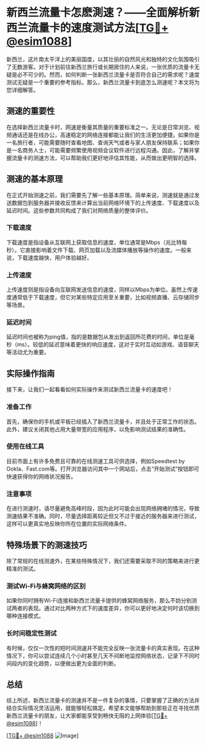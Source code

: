 # 新西兰流量卡怎麽測速？——全面解析新西兰流量卡的速度测试方法[[TG💪+ @esim1088](https://t.me/s/esim1088)]

新西兰，这片南太平洋上的美丽国度，以其壮丽的自然风光和独特的文化氛围吸引了无数游客。对于计划前往新西兰旅行或长期居住的人来说，一张优质的流量卡无疑是必不可少的。然而，如何判断一张新西兰流量卡是否符合自己的需求呢？速度测试无疑是一个重要的参考指标。那么，新西兰流量卡到底怎么测速呢？本文将为您详细解答。

## 测速的重要性

在选择新西兰流量卡时，网速是衡量其质量的重要标准之一。无论是日常浏览、视频通话还是在线办公，高速稳定的网络连接都能让我们的生活更加便捷。如果你是一名旅行者，可能需要随时查看地图、查询天气或者与家人朋友保持联系；如果你是一名商务人士，可能需要频繁使用视频会议软件进行远程沟通。因此，了解并掌握流量卡的测速方法，可以帮助我们更好地评估其性能，从而做出更明智的选择。

## 测速的基本原理

在正式开始测速之前，我们需要先了解一些基本原理。简单来说，测速就是通过发送数据包到服务器并接收反馈来计算出当前网络环境下的上传速度、下载速度以及延迟时间。这些参数共同构成了我们对网络质量的整体评价。

### 下载速度

下载速度是指设备从互联网上获取信息的速度，单位通常是Mbps（兆比特每秒）。它直接影响着文件下载、网页加载以及流媒体播放等操作的速度。一般来说，下载速度越快，用户体验越好。

### 上传速度

上传速度则是指设备向互联网发送信息的速度，同样以Mbps为单位。虽然上传速度通常低于下载速度，但它对某些特定应用至关重要，比如视频直播、云存储同步等场景。

### 延迟时间

延迟时间也被称为ping值，指的是数据包从发出到返回所花费的时间，单位是毫秒（ms）。较低的延迟意味着更快的响应速度，这对于实时互动如游戏、语音聊天等活动尤为重要。

## 实际操作指南

接下来，让我们一起看看如何实际操作来测试新西兰流量卡的速度吧！

### 准备工作

首先，确保你的手机或平板已经插入了新西兰流量卡，并且处于正常工作的状态。此外，建议关闭其他占用大量带宽的应用程序，以免影响测试结果的准确性。

### 使用在线工具

目前市面上有许多免费且可靠的在线测速工具可供选择，例如Speedtest by Ookla、Fast.com等。打开浏览器访问其中一个网站后，点击“开始测试”按钮即可快速获得你的网络状况报告。

### 注意事项

在进行测速时，请尽量避免高峰时段，因为此时可能会出现网络拥堵的情况，导致测速结果不准确。同时，尽量选择距离较近但又不过于接近的服务器来进行测试，这样可以更真实地反映你所在位置的实际网络条件。

## 特殊场景下的测速技巧

除了常规的在线测速外，在某些特殊情况下，我们还需要采取不同的策略来进行更精准的测试。

### 测试Wi-Fi与蜂窝网络的区别

如果你同时拥有Wi-Fi连接和新西兰流量卡提供的蜂窝网络服务，那么不妨分别测试两者的表现。通过对比两种方式下的速度差异，你可以更好地决定何时该切换到哪种连接模式。

### 长时间稳定性测试

有时候，仅仅一次性的短时间测速并不能完全反映一张流量卡的真实表现。在这种情况下，你可以尝试连续几个小时甚至几天不间断地监控网络状态，记录下不同时间段内的变化趋势，以便做出更为全面的判断。

## 总结

综上所述，新西兰流量卡的测速并不是一件复杂的事情，只要掌握了正确的方法并结合实际情况灵活运用，就能够轻松搞定。希望本文能够帮助到那些正在寻找优质新西兰流量卡的朋友，让大家都能享受到畅快无阻的上网体验[[TG💪+ @esim1088](https://t.me/s/esim1088)]！

[[TG💪+ @esim1088](https://t.me/s/esim1088) ![Image](https://i.postimg.cc/4NQfJmqS/Snipaste-2025-05-13-00-14-12.png)]